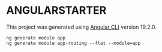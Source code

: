 # ANGULARSTARTER

This project was generated using [Angular CLI](https://github.com/angular/angular-cli) version 19.2.0.



```
ng generate module app
ng generate module app-routing --flat --module=app
```